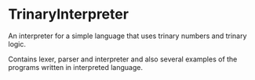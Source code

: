 # TrinaryInterpreter

An interpreter for a simple language that uses trinary numbers and trinary logic.

Contains lexer, parser and interpreter and also several examples of the programs written in interpreted language.
